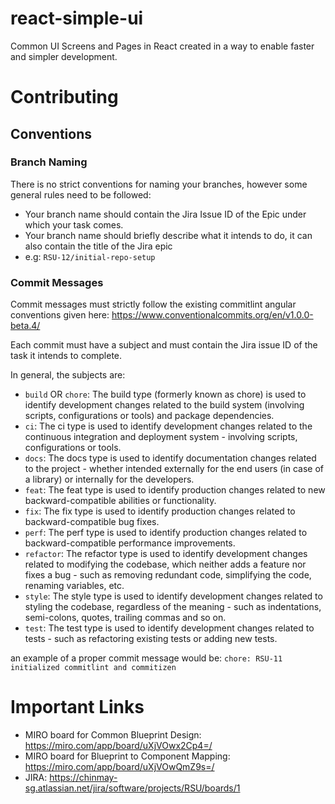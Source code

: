 # react-simple-ui

Common UI Screens and Pages in React created in a way to enable faster and simpler development.


# Contributing

## Conventions

### Branch Naming

There is no strict conventions for naming your branches, however some general rules need to be followed:

  - Your branch name should contain the Jira Issue ID of the Epic under which your task comes.
  - Your branch name should briefly describe what it intends to do, it can also contain the title of the Jira epic
  - e.g: `RSU-12/initial-repo-setup`

### Commit Messages

Commit messages must strictly follow the existing commitlint angular conventions given here: https://www.conventionalcommits.org/en/v1.0.0-beta.4/

Each commit must have a subject and must contain the Jira issue ID of the task it intends to complete.

In general, the subjects are:

- `build` OR `chore`: The build type (formerly known as chore) is used to identify development changes related to the build system (involving scripts, configurations or tools) and package dependencies.
- `ci`: The ci type is used to identify development changes related to the continuous integration and deployment system - involving scripts, configurations or tools.
- `docs`: The docs type is used to identify documentation changes related to the project - whether intended externally for the end users (in case of a library) or internally for the developers.
- `feat`: The feat type is used to identify production changes related to new backward-compatible abilities or functionality.
- `fix`: The fix type is used to identify production changes related to backward-compatible bug fixes.
- `perf`: The perf type is used to identify production changes related to backward-compatible performance improvements.
- `refactor`: The refactor type is used to identify development changes related to modifying the codebase, which neither adds a feature nor fixes a bug - such as removing redundant code, simplifying the code, renaming variables, etc.
- `style`: The style type is used to identify development changes related to styling the codebase, regardless of the meaning - such as indentations, semi-colons, quotes, trailing commas and so on.
- `test`: The test type is used to identify development changes related to tests - such as refactoring existing tests or adding new tests.

an example of a proper commit message would be: `chore: RSU-11 initialized commitlint and commitizen`


# Important Links

  - MIRO board for Common Blueprint Design: https://miro.com/app/board/uXjVOwx2Cp4=/
  - MIRO board for Blueprint to Component Mapping: https://miro.com/app/board/uXjVOwQmZ9s=/
  - JIRA: https://chinmay-sg.atlassian.net/jira/software/projects/RSU/boards/1
